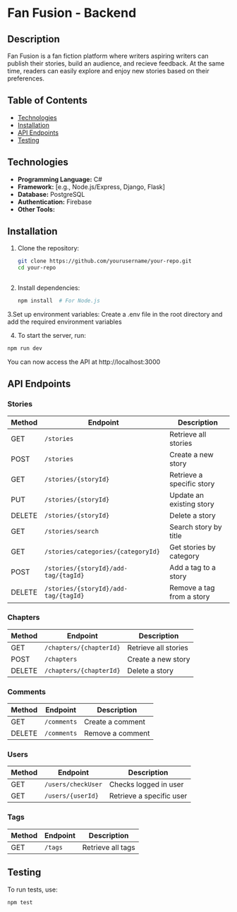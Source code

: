 # Fan Fusion - Backend

## Description

Fan Fusion is a fan fiction platform where writers aspiring writers can publish their stories, build an audience, and recieve feedback. At the same time, readers can easily explore and enjoy new stories based on their preferences. 

## Table of Contents

- [Technologies](#technologies)
- [Installation](#installation)
- [API Endpoints](#api-endpoints)
- [Testing](#testing)

## Technologies

- **Programming Language:** C#
- **Framework:** [e.g., Node.js/Express, Django, Flask]
- **Database:** PostgreSQL
- **Authentication:** Firebase
- **Other Tools:** 

## Installation

1. Clone the repository:
   ```bash
   git clone https://github.com/yourusername/your-repo.git
   cd your-repo
  
2. Install dependencies:
   ```bash
   npm install  # For Node.js

3.Set up environment variables: 
Create a .env file in the root directory and add the required environment variables 

4. To start the server, run:
 ```bash
npm run dev
```
You can now access the API at http://localhost:3000

## API Endpoints

### Stories
| Method | Endpoint                             | Description                   |
|--------|--------------------------------------|-------------------------------|
| GET    | `/stories`                           | Retrieve all stories          |
| POST   | `/stories`                           | Create a new story            |
| GET    | `/stories/{storyId}`                 | Retrieve a specific story     |
| PUT    | `/stories/{storyId}`                 | Update an existing story      |
| DELETE | `/stories/{storyId}`                 | Delete a story                |
| GET    | `/stories/search`                    | Search story by title         |
| GET    | `/stories/categories/{categoryId}`   | Get stories by category       |
| POST   | `/stories/{storyId}/add-tag/{tagId}` | Add a tag to a story          |
| DELETE | `/stories/{storyId}/add-tag/{tagId}` | Remove a tag from a story     |

### Chapters
| Method | Endpoint                           | Description                   |
|--------|------------------------------------|-------------------------------|
| GET    | `/chapters/{chapterId}`            | Retrieve all stories          |
| POST   | `/chapters`                        | Create a new story            |
| DELETE | `/chapters/{chapterId}`            | Delete a story                |

### Comments
| Method | Endpoint                           | Description                   |
|--------|------------------------------------|-------------------------------|
| GET    | `/comments`                        | Create a comment              |
| DELETE | `/comments`                        | Remove a comment              |

### Users
| Method | Endpoint                           | Description                   |
|--------|------------------------------------|-------------------------------|
| GET    | `/users/checkUser`                 | Checks logged in user         | 
| GET    | `/users/{userId}`                  | Retrieve a specific user      | 


### Tags
| Method | Endpoint                           | Description                   |
|--------|------------------------------------|-------------------------------|
| GET    | `/tags`                            | Retrieve all tags             | 


## Testing
To run tests, use:
```bash
npm test 
```
